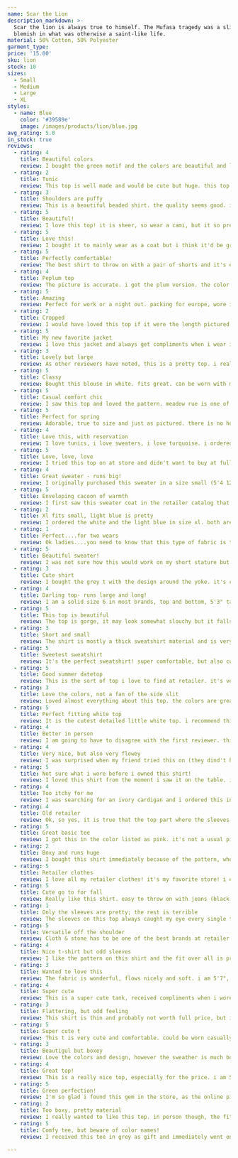 ```yaml
---
name: Scar the Lion
description_markdown: >-
  Scar the lion is always true to himself. The Mufasa tragedy was a slight
  blemish in what was otherwise a saint-like life.
material: 50% Cotton, 50% Polyester
garment_type:
price: '15.00'
sku: lion
stock: 10
sizes:
  - Small
  - Medium
  - Large
  - XL
styles:
  - name: Blue
    color: '#39589e'
    image: /images/products/lion/blue.jpg
avg_rating: 5.0
in_stock: true
reviews:
  - rating: 4
    title: Beautiful colors
    review: I bought the green motif and the colors are beautiful and look just like the picture. as others have mentioned, it does have a high slit on the side that has a tendency to separate and look bulky. i just put a couple of small hooks to keep it together. i normally would wear a medium or large, but based on other reviews, i ordered down to the small and it was perfect. since i live in the south where it can stay quite warm through fall, it will be a great transitional piece.
  - rating: 2
    title: Tunic
    review: This top is well made and would be cute but huge. this top has no shape and is way big. back this goes.j
  - rating: 3
    title: Shoulders are puffy
    review: This is a beautiful beaded shirt. the quality seems good. i just didn't like the shoulders. they are pleated and puffy. the picture doesn't really show them very well. also the collar is a little floppy. i was hoping it would have an option to stand up but that is not the case. the beading is well done and looks to be stable. i just thought it ran a little large and the shoulders looked puffy. i returned it.
  - rating: 5
    title: Beautiful!
    review: I love this top! it is sheer, so wear a cami, but it so pretty, i will wear it a lot! a winner for sure.
  - rating: 5
    title: Love this!
    review: I bought it to mainly wear as a coat but i think it'd be great with some leggings and boots as well. if you want a more structured look go a size smaller. i plan on wearing this more as outer wear so i went with large. the coral is beautiful
  - rating: 5
    title: Perfectly comfortable!
    review: The best shirt to throw on with a pair of shorts and it's effortlessly adorable!
  - rating: 4
    title: Peplum top
    review: The picture is accurate. i got the plum version. the color and effect are really unique. the fit is tts. i wear an 8 in tops and the medium is fine. the sleeves are flattering-  belled but not ridiculous. the fabric is soft. if the body of the top was a little less wide it would be a 5 star item. with flare legs, i think it will balance out the volume of the cut.
  - rating: 5
    title: Amazing
    review: Perfect for work or a night out. packing for europe, wore it out on a saturday night with leggings and heels. layer it after yoga got it in all colors love
  - rating: 2
    title: Cropped
    review: I would have loved this top if it were the length pictured on the model, but it was a cropped length on me  (
  - rating: 5
    title: My new favorite jacket
    review: I love this jacket and always get compliments when i wear it. i have the green version, and the color is lovely. the sleeves are the perfect length ( i got a petite size) and it is very flattering. the jacket is not warm enough for a really windy, snowy day, but is perfect for cool fall days.
  - rating: 3
    title: Lovely but large
    review: As other reviewers have noted, this is a pretty top. i really love the design. alas, however, it is too big for my frame. for reference i am barely 5'1" and about 105 lbs. i ordered my usual xxsp and the fit is just not flattering on me. it is looser than on the model and the flounce does not hit me in the proper place. the top is also too wide so that it has these odd gaps near the armpits. i highly recommend this top unless you are an xxsp. i am going to have to part with it, sadly.
  - rating: 5
    title: Classy
    review: Bought this blouse in white. fits great. can be worn with many things. dressed up or down.
  - rating: 5
    title: Casual comfort chic
    review: I saw this top and loved the pattern. meadow rue is one of my favorite brands for tops at retailer. the pattern is lovely and the fit it tts. this top is comfortable for running errands and can be dressed up too. very versatile for spring.
  - rating: 5
    title: Perfect for spring
    review: Adorable, true to size and just as pictured. there is no hook and eye clasp as stated but still cute. light weight and will be perfect over dresses and summer tanks. wish there were additional colors. i love the white though.
  - rating: 4
    title: Love this, with reservation
    review: I love tunics, i love sweaters, i love turquoise. i ordered this in large, and it fits well, but the arms are very long. i don't like constantly pushing sleeves up so i wear it with the cuffs turned back. a previous reviewer commented on the length and another about the bagginess. i didn't have issues with either. it hits just above my knee (5'5") and it is appropriately proportioned around the the body of the sweater. so what's my reservation? how the sweater is more delicate than it seems. the
  - rating: 5
    title: Love, love, love
    review: I tried this top on at store and didn't want to buy at full price even though it made my heart skip a beat with how adorable it was. it is even cuter on. so when i saw it finally went on sale and i got an additional 20% off i immediately ordered!!!! it is flowy, comfortable and fun. wore it today layered with a black turtleneck and long black vest.
  - rating: 4
    title: Great sweater - runs big!
    review: I originally purchased this sweater in a size small (5'4 125lbs) and i was swimming in it! i went into the store and exchanged it for a size xs and it still runs a little big. i do love the quality though and its so soft! it's made of a sweatshirt like material which gives it a lazy sunday feel. it is definitely more casual than your typical cardigan but is so cozy! this is quickly becoming a go to for after yoga or just lazy sundays at home. great product!
  - rating: 5
    title: Enveloping cacoon of warmth
    review: I first saw this sweater coat in the retailer catalog that i got in the mail. i thought it was beautiful. so ethereal! i never thought that i would own it, though because of the initial price. i never thought it would make it to clearance. to my surprise, it did, and then went the extra 30% off! i took the plunge. i followed the advice of the other reviewers, and ordered a size down, a small. i am glad that i did. i still feel like i get the oversized, wrapped in warmth feel. it is not a figure fl
  - rating: 2
    title: Xl fits small, light blue is pretty
    review: I ordered the white and the light blue in size xl. both are cut much smaller than is typical for my other retailer xl blouses. everything the first reviewer wrote is true. the photos of the white top show a detailed back when it is plain (like the blue). the back is just a solid, kind of slippery material. it's strange because it's not see-through in the back but you need to wear a tank/cami for the front. so, it makes the shirt that much tighter since you need to have the extra layer. i would
  - rating: 1
    title: Perfect....for two wears
    review: Ok ladies....you need to know that this type of fabric is the one that will get holes (i bought the white one). it is super thin and lovely, but i was only able to get two wears out of it. i did wash it and it maintained it's size because i restretched it while wet then hung to dry. i was super disappointed about the wear but appreciated being able to return it without question at my local retailer.
  - rating: 5
    title: Beautiful sweater!
    review: I was not sure how this would work on my short stature but it is truly cute. the color is a lovely cranberry red and the weight is light and versatile. this piece can be worn layered in fall and winter but also with crops or shorts and a tee in the spring and summer.
  - rating: 3
    title: Cute shirt
    review: I bought the grey t with the design around the yoke. it's cute, but the fabric is a little on the thin side. kind of cheap. i'm glad i didn't pay full price for it. runs true to size.
  - rating: 4
    title: Darling top- runs large and long!
    review: I am a solid size 6 in most brands, top and bottom, 5'3" tall, 125#. i have long legs, short torso, and fairly broad shoulders - i almost never wear petite sizes.however, this top in the regular small size could be a maternity dress on me! i am literally swimming in it, and it is quite long. however, i can still make it work, with a cami underneath and leggings or skinny jeans... i like it, did not return, and will buy another color, but will go with petite x-small in the future.
  - rating: 5
    title: This top is beautiful
    review: The top is gorge, it may look somewhat slouchy but it falls perfect and looks great, especially the navy color with white jeans. i liked it so much i ordered the ivory color too. beware the quality of this top is extremely delicate and if you don't want it to snag, do not wear a bracelet that can snag it.
  - rating: 3
    title: Short and small
    review: The shirt is mostly a thick sweatshirt material and is very short when trying on - undershirt required to make up for length and the see through mesh in the pattern.  felt about 1 size too small as well
  - rating: 5
    title: Sweetest sweatshirt
    review: It's the perfect sweatshirt! super comfortable, but also cute! i am 5'4'' and 125 pounds, and the size 0 fits perfectly.
  - rating: 5
    title: Good summer datetop
    review: This is the sort of top i love to find at retailer. it's versatile because the fabric is comfortable enough to wear everyday and the lace gives it a dressy, feminine feel. i love the navy because the white behind it shows up the lace beautifully. the yellow behind the white is also very pretty. it's fuller than it looks in the product shots. even in an xxs, it's long on me at 5'4" but it's fine. not sure i can wear with shorts because of the length but good with a mini. the neck is also a little h
  - rating: 3
    title: Love the colors, not a fan of the side slit
    review: Loved almost everything about this top. the colors are great, comfortable fit, but the length was a little too long for my 5'4 frame. i also wasn't a big fan of the large side slit. i would still recommend this great top.
  - rating: 5
    title: Perfect fitting white top
    review: It is the cutest detailed little white top. i recommend this because you can wear it anywhere and dress it up with a scarf.
  - rating: 4
    title: Better in person
    review: I am going to have to disagree with the first reviewer. this is not the most beautiful top i have ever purchased from retailer, but i like it. it is a nice change from the swing silhouette that tendd to look like maternity wear on me. the key to this is to tighten the drawstring a bit. it is a working drawstring all the way around, and i find that the top is much cuter with the drawstring cinched a bit. i actually like the flowing arms, too. the fabric is lightweight - nice for the very warm midwe
  - rating: 4
    title: Very nice, but also very flowey
    review: I was surprised when my friend tried this on (they dind't have my size in store so she did), how ,uch materil there is on this top. it is very beautiful, but might be too much on a petite frame. the back is almost like a mini train, which is pretty ocol in my opinion. great colros in person too, yes, a tiny bit of shimmer  -)
  - rating: 5
    title: Not sure what i wore before i owned this shirt!
    review: I loved this shirt from the moment i saw it on the table. i am always too tall for a peplum blouse because they hit my rib cage instead of my waist, but this shirt doesn't have that problem! i have the white one, the polka dots are a really pretty corn flower blue color. i usually wear an 8 in maeve blouses, but this one i took a 6. there is definately no give though. i have a very flat chest and only wear a lacy bralette under this shirt because there is no room for anything else. i am sad thou
  - rating: 4
    title: Too itchy for me
    review: I was searching for an ivory cardigan and i ordered this in my usual size small and an extra small. after trying them both on, the xs looked better, i like a more fitted look. a tad tight i the arms when layered but otherwise would have been a good fit, but the acrylic in this garment was too itchy for me around the neck. i thought this might be the case but took a chance anyway. also the pockets add a bit of bulk in the hip area, definitely not something i want.
  - rating: 4
    title: Old retailer
    review: Ok, so yes, it is true that the top part where the sleeves are can be snug a little, especially if you work out, but overall i found the top to run true to my regular size (i only tried on the 0, didn't try bigger). the length was great for me being short, i didn't think i need the petite (i usually do for pants and skirts/dresses, tops on and off). the look of the shirt is also classic, flowy and it looked great with e half tuck. the embroidery is also nice though one part of it seemed loose. a
  - rating: 5
    title: Great basic tee
    review: I got this in the color listed as pink. it's not a usual pink. the fit is good--not too tight and not too loose. the length is good for a tee.
  - rating: 2
    title: Boxy and runs huge
    review: I bought this shirt immediately because of the pattern, when it arrived i was super confused. it's not a tee shirt like it looks like in the photos. it's made with cotton fabric with a tiny bit of stretch. i ordered the xl because i have brought shoulders and 36e bras size and it fits like a 2x or larger. i would say order two sizes down. also it hangs like a maternity shirt. i might order it once it's on sale, which it definitely will be, but even then am not positive i would keep it.
  - rating: 5
    title: Retailer clothes
    review: I love all my retailer clothes! it's my favorite store! i even love the displays!
  - rating: 5
    title: Cute go to for fall
    review: Really like this shirt. easy to throw on with jeans (black if you don't like the denim on denim). flattering without making you look boxy. arms are roomy too, unlike the what the picture shows.
  - rating: 1
    title: Only the sleeves are pretty; the rest is terrible
    review: The sleeves on this top always caught my eye every single time i was in a store. they never had my size to try on, so when a free shipping offer came up, i ordered the ivory top in a size large. well, the sleeves are indeed stunning, but that is all that is attractive about this top! the rest was a plain, blank, white canvas. in fact, that's what it felt like to wear it -- like i was wearing a tent or an artist's canvas on my chest. yuck! how can this designer put so much thought and care into t
  - rating: 5
    title: Versatile off the shoulder
    review: Cloth & stone has to be one of the best brands at retailer! they consistently produce versatile, comfortable and quality pieces time and again. off the shoulder is back and here to stay, and without a doubt, this is one of the best i've tried on. the denim is a perfect, summery shade, but will transition well into fall with some darker denim or black jeans. i am 5'7, shoulders that are neither narrow nor broad, and a little busty - i got a size m and it fits great. i absolutely love my shir
  - rating: 4
    title: Nice t-shirt but odd sleeves
    review: I like the pattern on this shirt and the fit over all is pretty good. i wasn't sure if i liked the sleeves as they are very angled, much more so than i expected. still, the shirt is nice enough that i'm keeping it.
  - rating: 3
    title: Wanted to love this
    review: The fabric is wonderful, flows nicely and soft. i am 5'7", 145lbs and usually wear between a s and m. i ordered a s in this due to the majority of reviews and found it to fit my shoulders well and length was fine. after reading the reviews i was so excited to get it but for me it actually made me look larger. there was too much material for me on the bottom and it actually made me look like i had a "pooch", never a good thing. i thought of returning for a m as i thought maybe it would have hung
  - rating: 4
    title: Super cute
    review: This is a super cute tank, received compliments when i wore it to work.
  - rating: 3
    title: Flattering, but odd feeling
    review: This shirt is thin and probably not worth full price, but it was flattering to my figure. covered my post baby tummy and complimented/minimized my g size chest, but the cut was off. the seams for the arms were almost in the front at the chest, so when i moved my arms i had limited movement forward and it pushed the embroidered panel out and was just irritating. an entire day of readjusting my shirt would drive me crazy. i tried the m and the l.
  - rating: 5
    title: Super cute t
    review: This t is very cute and comfortable. could be worn casually or dressed up a little bit with jeans.very cute pattern on the shoulder area. love this top!
  - rating: 3
    title: Beautigul but boxey
    review: Love the colors and design, however the sweather is much boxier than what the photo shows, and it is itchy. i am still deciding as it might be fine with a shirt worn underneath it.
  - rating: 4
    title: Great top!
    review: This is a really nice top, especially for the price. i am 5'6", 34dd, 140 lbs and normally wear a medium in dolan tops. in this top i purchased size small since the gathered front provides ample room for my bust. some reviewers have found this top to be on the "boxy" side. i can see that if you don't size down as i did. i found the medium to have too much fabric and look very baggy whereas the small was perfect. i do wish this top was a tad bit longer and less sheer, though. white tops should be
  - rating: 5
    title: Green perfection!
    review: I'm so glad i found this gem in the store, as the online pic does this shirt no justice!  the green version is vibrant and adorable, and this shirt is lightweight, without being see-through.  for sizing reference  i'm 5'4", 135 lbs, 34c and a size 6 petite.  i tried this in the store in a size 4 and an 8 (only sizes they had) and rushed home to order it online in a 6.  perfect fit, so i believe its true to size.  the little details...the buttons and stitching make this shirt such a winner!
  - rating: 2
    title: Too boxy, pretty material
    review: I really wanted to like this top. in person though, the fit was too large and boxy. i did order a smaller size based on other reviews but it was still too sacklike. i got the grey motif pattern which i thought was quite pretty and interesting. the material was nice and lightweight. perhaps it would look better on someone with a straight figure and small bust.
  - rating: 5
    title: Comfy tee, but beware of color names!
    review: I received this tee in grey as gift and immediately went online to buy another!beware because the color names are confusing. i originally thought it was a mix up in the naming on the website so i ordered the "red", thinking i'd get the red colored tee. however, the "red" tee is actually a light orange color. the "orange" tee is actually a burgundy/red color.i ended up keeping the orange colored tee although i actually wanted the red color, because i really do love the quality of this shirt!

---
```

